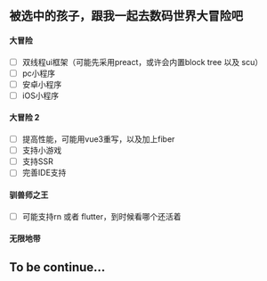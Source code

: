 ## 被选中的孩子，跟我一起去数码世界大冒险吧

#### 大冒险
- [ ] 双线程ui框架（可能先采用preact，或许会内置block tree 以及 scu）
- [ ] pc小程序
- [ ] 安卓小程序
- [ ] iOS小程序

#### 大冒险 2
- [ ] 提高性能，可能用vue3重写，以及加上fiber
- [ ] 支持小游戏
- [ ] 支持SSR
- [ ] 完善IDE支持

#### 驯兽师之王
- [ ] 可能支持rn 或者 flutter，到时候看哪个还活着

#### 无限地带

## To be continue...
